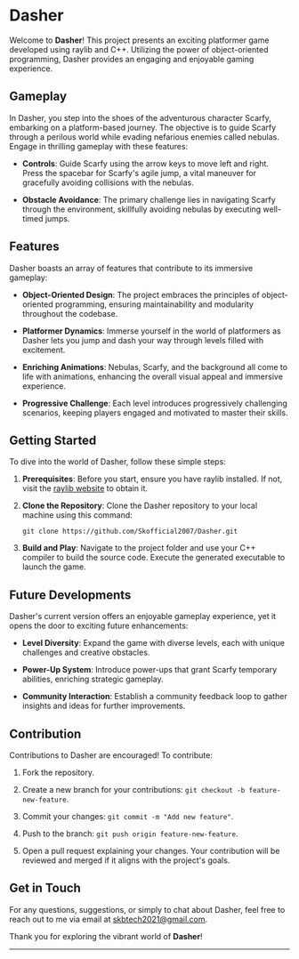 # Dasher

Welcome to **Dasher**! This project presents an exciting platformer game developed using raylib and C++. Utilizing the power of object-oriented programming, Dasher provides an engaging and enjoyable gaming experience.

## Gameplay

In Dasher, you step into the shoes of the adventurous character Scarfy, embarking on a platform-based journey. The objective is to guide Scarfy through a perilous world while evading nefarious enemies called nebulas. Engage in thrilling gameplay with these features:

- **Controls**: Guide Scarfy using the arrow keys to move left and right. Press the spacebar for Scarfy's agile jump, a vital maneuver for gracefully avoiding collisions with the nebulas.

- **Obstacle Avoidance**: The primary challenge lies in navigating Scarfy through the environment, skillfully avoiding nebulas by executing well-timed jumps.

## Features

Dasher boasts an array of features that contribute to its immersive gameplay:

- **Object-Oriented Design**: The project embraces the principles of object-oriented programming, ensuring maintainability and modularity throughout the codebase.

- **Platformer Dynamics**: Immerse yourself in the world of platformers as Dasher lets you jump and dash your way through levels filled with excitement.

- **Enriching Animations**: Nebulas, Scarfy, and the background all come to life with animations, enhancing the overall visual appeal and immersive experience.

- **Progressive Challenge**: Each level introduces progressively challenging scenarios, keeping players engaged and motivated to master their skills.

## Getting Started

To dive into the world of Dasher, follow these simple steps:

1. **Prerequisites**: Before you start, ensure you have raylib installed. If not, visit the [raylib website](https://www.raylib.com/) to obtain it.

2. **Clone the Repository**: Clone the Dasher repository to your local machine using this command:
   ```
   git clone https://github.com/Skofficial2007/Dasher.git
   ```


3. **Build and Play**: Navigate to the project folder and use your C++ compiler to build the source code. Execute the generated executable to launch the game.

## Future Developments

Dasher's current version offers an enjoyable gameplay experience, yet it opens the door to exciting future enhancements:

- **Level Diversity**: Expand the game with diverse levels, each with unique challenges and creative obstacles.

- **Power-Up System**: Introduce power-ups that grant Scarfy temporary abilities, enriching strategic gameplay.

- **Community Interaction**: Establish a community feedback loop to gather insights and ideas for further improvements.

## Contribution

Contributions to Dasher are encouraged! To contribute:

1. Fork the repository.

2. Create a new branch for your contributions: `git checkout -b feature-new-feature`.

3. Commit your changes: `git commit -m "Add new feature"`.

4. Push to the branch: `git push origin feature-new-feature`.

5. Open a pull request explaining your changes. Your contribution will be reviewed and merged if it aligns with the project's goals.

## Get in Touch

For any questions, suggestions, or simply to chat about Dasher, feel free to reach out to me via email at skbtech2021@gmail.com.

Thank you for exploring the vibrant world of **Dasher**!

---
